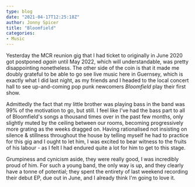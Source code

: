 ```yaml
---
type: blog
date: "2021-04-17T12:25:18Z"
author: Jonny Spicer
title: "Bloomfield"
categories:
- Music
---
```

Yesterday the MCR reunion gig that I had ticket to originally in June 2020 got postponed *again* until May 2022, which will understandable, was pretty disappointing nonetheless. The
other side of the coin is that it made me doubly grateful to be able to go see live music here in Guernsey, which is exactly what I did last night, as my friends and I headed to the
local concert hall to see up-and-coming pop punk newcomers *Bloomfield* play their first show.

Admittedly the fact that my little brother was playing bass in the band was 99% of the motivation to go, but still. I feel like I've had the bass part to all of Bloomfield's songs
a thousand times over in the past few months, only slightly muted by the ceiling between our rooms, becoming progressively more grating as the weeks dragged on. Having rationalised
not insisting on silence & stillness throughout the house by telling myself he had to practice for this gig and I ought to let him, I was excited to bear witness to the fruits of his
labour - as I felt I had endured quite a lot for him to get to this stage.

Grumpiness and cynicism aside, they were really good, I was incredibly proud of him. For such a young band, the only way is up, and they clearly have a tonne of potential; they spent
the entirety of last weekend recording their debut EP, due out in June, and I already think I'm going to love it.

